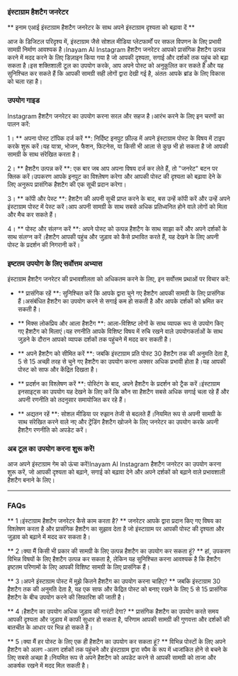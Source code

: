 ### इंस्टाग्राम हैशटैग जनरेटर

** इनाम एआई इंस्टाग्राम हैशटैग जनरेटर के साथ अपने इंस्टाग्राम दृश्यता को बढ़ावा दें **

आज के डिजिटल परिदृश्य में, इंस्टाग्राम जैसे सोशल मीडिया प्लेटफार्मों पर सफल विपणन के लिए प्रभावी सामग्री निर्माण आवश्यक है।Inayam AI Instagram हैशटैग जनरेटर आपको प्रासंगिक हैशटैग उत्पन्न करने में मदद करने के लिए डिज़ाइन किया गया है जो आपकी दृश्यता, सगाई और दर्शकों तक पहुंच को बढ़ा सकता है।इस शक्तिशाली टूल का उपयोग करके, आप अपने पोस्ट को अनुकूलित कर सकते हैं और यह सुनिश्चित कर सकते हैं कि आपकी सामग्री सही लोगों द्वारा देखी गई है, अंततः आपके ब्रांड के लिए विकास को चला रहा है।

### उपयोग गाइड

Instagram हैशटैग जनरेटर का उपयोग करना सरल और सहज है।आरंभ करने के लिए इन चरणों का पालन करें:

1। ** अपना पोस्ट टॉपिक दर्ज करें **: निर्दिष्ट इनपुट फ़ील्ड में अपने इंस्टाग्राम पोस्ट के विषय में टाइप करके शुरू करें।यह यात्रा, भोजन, फैशन, फिटनेस, या किसी भी आला से कुछ भी हो सकता है जो आपकी सामग्री के साथ संरेखित करता है।

2। ** हैशटैग उत्पन्न करें **: एक बार जब आप अपना विषय दर्ज कर लेते हैं, तो "जनरेट" बटन पर क्लिक करें।उपकरण आपके इनपुट का विश्लेषण करेगा और आपकी पोस्ट की दृश्यता को बढ़ावा देने के लिए अनुरूप प्रासंगिक हैशटैग की एक सूची प्रदान करेगा।

3। ** कॉपी और पेस्ट **: हैशटैग की अपनी सूची प्राप्त करने के बाद, बस उन्हें कॉपी करें और उन्हें अपने इंस्टाग्राम पोस्ट में पेस्ट करें।आप अपनी सामग्री के साथ सबसे अधिक प्रतिध्वनित होने वाले लोगों को मिला और मैच कर सकते हैं।

4। ** पोस्ट और संलग्न करें **: अपने पोस्ट को उत्पन्न हैशटैग के साथ साझा करें और अपने दर्शकों के साथ संलग्न करें।हैशटैग आपकी पहुंच और जुड़ाव को कैसे प्रभावित करते हैं, यह देखने के लिए अपनी पोस्ट के प्रदर्शन की निगरानी करें।

### इष्टतम उपयोग के लिए सर्वोत्तम अभ्यास

इंस्टाग्राम हैशटैग जनरेटर की प्रभावशीलता को अधिकतम करने के लिए, इन सर्वोत्तम प्रथाओं पर विचार करें:

- ** प्रासंगिक रहें **: सुनिश्चित करें कि आपके द्वारा चुने गए हैशटैग आपकी सामग्री के लिए प्रासंगिक हैं।असंबंधित हैशटैग का उपयोग करने से सगाई कम हो सकती है और आपके दर्शकों को भ्रमित कर सकती है।

- ** मिक्स लोकप्रिय और आला हैशटैग **: आला-विशिष्ट लोगों के साथ व्यापक रूप से उपयोग किए गए हैशटैग को मिलाएं।यह रणनीति आपके विशिष्ट विषय में रुचि रखने वाले उपयोगकर्ताओं के साथ जुड़ने के दौरान आपको व्यापक दर्शकों तक पहुंचने में मदद कर सकती है।

- ** अपने हैशटैग को सीमित करें **: जबकि इंस्टाग्राम प्रति पोस्ट 30 हैशटैग तक की अनुमति देता है, 5 से 15 अच्छी तरह से चुने गए हैशटैग का उपयोग करना अक्सर अधिक प्रभावी होता है।यह आपकी पोस्ट को साफ और केंद्रित दिखता है।

- ** प्रदर्शन का विश्लेषण करें **: पोस्टिंग के बाद, अपने हैशटैग के प्रदर्शन को ट्रैक करें।इंस्टाग्राम इनसाइट्स का उपयोग यह देखने के लिए करें कि कौन सा हैशटैग सबसे अधिक सगाई चला रहे हैं और अपनी रणनीति को तदनुसार समायोजित कर रहे हैं।

- ** अद्यतन रहें **: सोशल मीडिया पर रुझान तेजी से बदलते हैं।नियमित रूप से अपनी सामग्री के साथ संरेखित करने वाले नए और ट्रेंडिंग हैशटैग खोजने के लिए जनरेटर का उपयोग करके अपनी हैशटैग रणनीति को अपडेट करें।

### अब टूल का उपयोग करना शुरू करें!

आज अपने इंस्टाग्राम गेम को ऊंचा करें!Inayam AI Instagram हैशटैग जनरेटर का उपयोग करना शुरू करें, जो आपकी दृश्यता को बढ़ाने, सगाई को बढ़ावा देने और अपने दर्शकों को बढ़ाने वाले प्रभावशाली हैशटैग बनाने के लिए।

---

### FAQs

** 1।इंस्टाग्राम हैशटैग जनरेटर कैसे काम करता है? **
जनरेटर आपके द्वारा प्रदान किए गए विषय का विश्लेषण करता है और प्रासंगिक हैशटैग का सुझाव देता है जो इंस्टाग्राम पर आपकी पोस्ट की दृश्यता और जुड़ाव को बढ़ाने में मदद कर सकता है।

** 2।क्या मैं किसी भी प्रकार की सामग्री के लिए उत्पन्न हैशटैग का उपयोग कर सकता हूं? **
हां, उपकरण विभिन्न विषयों के लिए हैशटैग उत्पन्न कर सकता है, लेकिन यह सुनिश्चित करना आवश्यक है कि हैशटैग इष्टतम परिणामों के लिए आपकी विशिष्ट सामग्री के लिए प्रासंगिक हैं।

** 3।अपने इंस्टाग्राम पोस्ट में मुझे कितने हैशटैग का उपयोग करना चाहिए? **
जबकि इंस्टाग्राम 30 हैशटैग तक की अनुमति देता है, यह एक साफ और केंद्रित पोस्ट को बनाए रखने के लिए 5 से 15 प्रासंगिक हैशटैग के बीच उपयोग करने की सिफारिश की जाती है।

** 4।हैशटैग का उपयोग अधिक जुड़ाव की गारंटी देगा? **
प्रासंगिक हैशटैग का उपयोग करते समय आपकी दृश्यता और जुड़ाव में काफी सुधार हो सकता है, परिणाम आपकी सामग्री की गुणवत्ता और दर्शकों की बातचीत के आधार पर भिन्न हो सकते हैं।

** 5।क्या मैं हर पोस्ट के लिए एक ही हैशटैग का उपयोग कर सकता हूं? **
विभिन्न पोस्टों के लिए अपने हैशटैग को अलग -अलग दर्शकों तक पहुंचने और इंस्टाग्राम द्वारा स्पैम के रूप में ध्वजांकित होने से बचने के लिए सबसे अच्छा है।नियमित रूप से अपने हैशटैग को अपडेट करने से आपकी सामग्री को ताजा और आकर्षक रखने में मदद मिल सकती है।